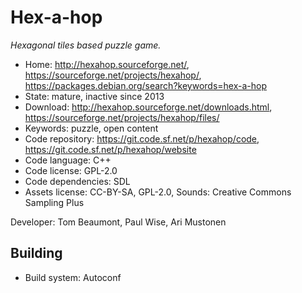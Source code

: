 # Hex-a-hop

_Hexagonal tiles based puzzle game._

- Home: http://hexahop.sourceforge.net/, https://sourceforge.net/projects/hexahop/, https://packages.debian.org/search?keywords=hex-a-hop
- State: mature, inactive since 2013
- Download: http://hexahop.sourceforge.net/downloads.html, https://sourceforge.net/projects/hexahop/files/
- Keywords: puzzle, open content
- Code repository: https://git.code.sf.net/p/hexahop/code, https://git.code.sf.net/p/hexahop/website
- Code language: C++
- Code license: GPL-2.0
- Code dependencies: SDL
- Assets license: CC-BY-SA, GPL-2.0, Sounds: Creative Commons Sampling Plus

Developer: Tom Beaumont, Paul Wise, Ari Mustonen

## Building

- Build system: Autoconf